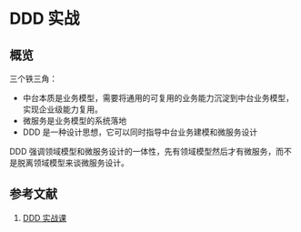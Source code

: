 # DDD 实战

## 概览

三个铁三角：

- 中台本质是业务模型，需要将通用的可复用的业务能力沉淀到中台业务模型，实现企业级能力复用。
- 微服务是业务模型的系统落地
- DDD 是一种设计思想，它可以同时指导中台业务建模和微服务设计

DDD 强调领域模型和微服务设计的一体性，先有领域模型然后才有微服务，而不是脱离领域模型来谈微服务设计。

## 参考文献

1. [DDD 实战课](https://zq99299.github.io/note-book2/ddd/)
